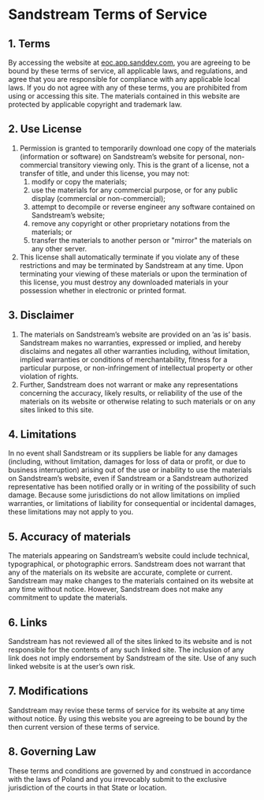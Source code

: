 # Sandstream Terms of Service

## 1\. Terms

By accessing the website at [eoc.app.sanddev.com](https://eoc.app.sanddev.com), you are agreeing to be bound by these terms of service, all applicable laws, and regulations, and agree that you are responsible for compliance with any applicable local laws. If you do not agree with any of these terms, you are prohibited from using or accessing this site. The materials contained in this website are protected by applicable copyright and trademark law.

## 2\. Use License

1.  Permission is granted to temporarily download one copy of the materials (information or software) on Sandstream’s website for personal, non-commercial transitory viewing only. This is the grant of a license, not a transfer of title, and under this license, you may not:
    1.  modify or copy the materials;
    2.  use the materials for any commercial purpose, or for any public display (commercial or non-commercial);
    3.  attempt to decompile or reverse engineer any software contained on Sandstream’s website;
    4.  remove any copyright or other proprietary notations from the materials; or
    5.  transfer the materials to another person or "mirror" the materials on any other server.
2.  This license shall automatically terminate if you violate any of these restrictions and may be terminated by Sandstream at any time. Upon terminating your viewing of these materials or upon the termination of this license, you must destroy any downloaded materials in your possession whether in electronic or printed format.

## 3\. Disclaimer

1.  The materials on Sandstream’s website are provided on an ’as is’ basis. Sandstream makes no warranties, expressed or implied, and hereby disclaims and negates all other warranties including, without limitation, implied warranties or conditions of merchantability, fitness for a particular purpose, or non-infringement of intellectual property or other violation of rights.
2.  Further, Sandstream does not warrant or make any representations concerning the accuracy, likely results, or reliability of the use of the materials on its website or otherwise relating to such materials or on any sites linked to this site.

## 4\. Limitations

In no event shall Sandstream or its suppliers be liable for any damages (including, without limitation, damages for loss of data or profit, or due to business interruption) arising out of the use or inability to use the materials on Sandstream’s website, even if Sandstream or a Sandstream authorized representative has been notified orally or in writing of the possibility of such damage. Because some jurisdictions do not allow limitations on implied warranties, or limitations of liability for consequential or incidental damages, these limitations may not apply to you.

## 5\. Accuracy of materials

The materials appearing on Sandstream’s website could include technical, typographical, or photographic errors. Sandstream does not warrant that any of the materials on its website are accurate, complete or current. Sandstream may make changes to the materials contained on its website at any time without notice. However, Sandstream does not make any commitment to update the materials.

## 6\. Links

Sandstream has not reviewed all of the sites linked to its website and is not responsible for the contents of any such linked site. The inclusion of any link does not imply endorsement by Sandstream of the site. Use of any such linked website is at the user’s own risk.

## 7\. Modifications

Sandstream may revise these terms of service for its website at any time without notice. By using this website you are agreeing to be bound by the then current version of these terms of service.

## 8\. Governing Law

These terms and conditions are governed by and construed in accordance with the laws of Poland and you irrevocably submit to the exclusive jurisdiction of the courts in that State or location.

